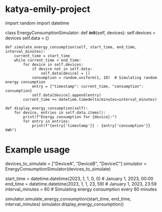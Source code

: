 # katya-emily-project

import random
import datetime

class EnergyConsumptionSimulator:
    def __init__(self, devices):
        self.devices = devices
        self.data = {}

    def simulate_energy_consumption(self, start_time, end_time, interval_minutes):
        current_time = start_time
        while current_time < end_time:
            for device in self.devices:
                if device not in self.data:
                    self.data[device] = []
                consumption = random.uniform(1, 10)  # Simulating random energy consumption
                entry = {"timestamp": current_time, "consumption": consumption}
                self.data[device].append(entry)
            current_time += datetime.timedelta(minutes=interval_minutes)

    def display_energy_consumption(self):
        for device, entries in self.data.items():
            print(f"Energy consumption for {device}:")
            for entry in entries:
                print(f"{entry['timestamp']} - {entry['consumption']} kWh")

# Example usage
devices_to_simulate = ["DeviceA", "DeviceB", "DeviceC"]
simulator = EnergyConsumptionSimulator(devices_to_simulate)

start_time = datetime.datetime(2023, 1, 1, 0, 0)  # January 1, 2023, 00:00
end_time = datetime.datetime(2023, 1, 1, 23, 59)   # January 1, 2023, 23:59
interval_minutes = 60  # Simulating energy consumption every 60 minutes

simulator.simulate_energy_consumption(start_time, end_time, interval_minutes)
simulator.display_energy_consumption()
